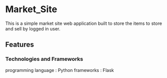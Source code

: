 # Market_Site

This is a simple market site web application built to store the items to store and sell by logged in user.

## Features

### Technologies and Frameworks

programming language : Python
frameworks : Flask
